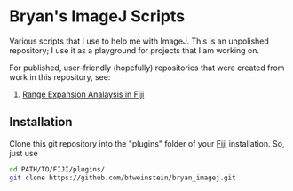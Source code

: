 # Bryan's ImageJ Scripts

Various scripts that I use to help me with ImageJ. This is an unpolished repository; I use it as a playground
for projects that I am working on.

For published, user-friendly (hopefully) repositories that were created from work in this repository, see:

1. [Range Expansion Analaysis in Fiji](https://github.com/btweinstein/range_expansion_analysis_fiji)

## Installation

Clone this git repository into the "plugins" folder of your [Fiji](http://fiji.sc/) installation. So, just use

```bash
cd PATH/TO/FIJI/plugins/
git clone https://github.com/btweinstein/bryan_imagej.git
```